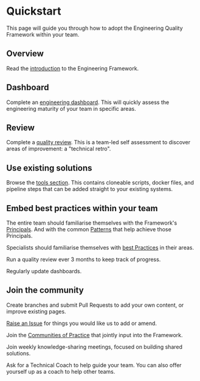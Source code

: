 # Quickstart

This page will guide you through how to adopt the Engineering Quality Framework within your team.

## Overview

Read the [introduction](README.md) to the Engineering Framework.

## Dashboard

Complete an [engineering dashboard](insights/metrics.md).
This will quickly assess the engineering maturity of your team in specific areas.

## Review

Complete a [quality review](insights/review.md).
This is a team-led self assessment to discover areas of improvement: a "technical retro".

## Use existing solutions

Browse the [tools section](tools).
This contains cloneable scripts, docker files, and pipeline steps that can be added straight to your existing systems.

## Embed best practices within your team

The entire team should familiarise themselves with the Framework's [Principals](principles.md).
And with the common [Patterns](patterns) that help achieve those Principals.

Specialists should familiarise themselves with [best Practices](practices) in their areas.

Run a quality review ever 3 months to keep track of progress.

Regularly update dashboards.

## Join the community

Create branches and submit Pull Requests to add your own content, or improve existing pages.

[Raise an Issue](https://github.com/NHSDigital/software-engineering-quality-framework/issues/new) for things you would like us to add or amend.

Join the [Communities of Practice](communities/communities-of-practice.md) that jointly input into the Framework.

Join weekly knowledge-sharing meetings, focused on building shared solutions.

Ask for a Technical Coach to help guide your team. You can also offer yourself up as a coach to help other teams.
